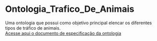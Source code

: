 # Ontologia_Trafico_De_Animais
Uma ontologia que possui como objetivo principal elencar os diferentes tipos de tráfico de animais.
<br>
[Acesse aqui o documento de especificação da ontologia](https://nbviewer.org/github/PedroDavid2001/Ontologia_Trafico_De_Animais/blob/main/ORSD.pdf)
